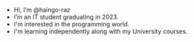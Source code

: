 - Hi, I’m @haingo-raz
- I’m an IT student graduating in 2023.
- I'm interested in the programming world.
- I'm learning independently along with my University courses. 


<!---
haingo-raz/haingo-raz is a ✨ special ✨ repository because its `README.md` (this file) appears on your GitHub profile.
You can click the Preview link to take a look at your changes.
--->
